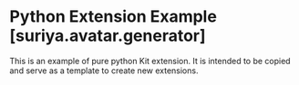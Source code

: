# Python Extension Example [suriya.avatar.generator]

This is an example of pure python Kit extension. It is intended to be copied and serve as a template to create new extensions.

